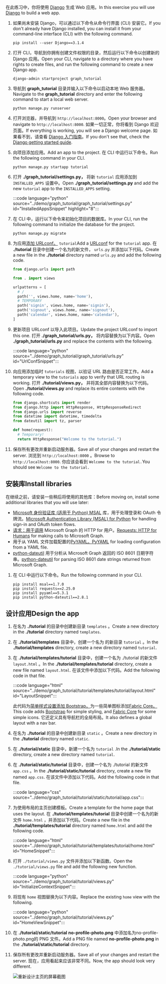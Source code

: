 <!-- markdownlint-disable MD002 MD041 -->

<span data-ttu-id="e87fb-101">在此练习中，你将使用 [Django](https://www.djangoproject.com/) 生成 Web 应用。</span><span class="sxs-lookup"><span data-stu-id="e87fb-101">In this exercise you will use [Django](https://www.djangoproject.com/) to build a web app.</span></span>

1. <span data-ttu-id="e87fb-102">如果尚未安装 Django，可以通过以下命令从命令行界面 (CLI) 安装它。</span><span class="sxs-lookup"><span data-stu-id="e87fb-102">If you don't already have Django installed, you can install it from your command-line interface (CLI) with the following command.</span></span>

    ```Shell
    pip install --user Django==3.1.4
    ```

1. <span data-ttu-id="e87fb-103">打开 CLI，导航到你拥有创建文件权限的目录，然后运行以下命令以创建新的 Django 应用。</span><span class="sxs-lookup"><span data-stu-id="e87fb-103">Open your CLI, navigate to a directory where you have rights to create files, and run the following command to create a new Django app.</span></span>

    ```Shell
    django-admin startproject graph_tutorial
    ```

1. <span data-ttu-id="e87fb-104">导航到 **graph_tutorial** 目录并输入以下命令以启动本地 Web 服务器。</span><span class="sxs-lookup"><span data-stu-id="e87fb-104">Navigate to the **graph_tutorial** directory and enter the following command to start a local web server.</span></span>

    ```Shell
    python manage.py runserver
    ```

1. <span data-ttu-id="e87fb-105">打开浏览器，并导航到 `http://localhost:8000`。</span><span class="sxs-lookup"><span data-stu-id="e87fb-105">Open your browser and navigate to `http://localhost:8000`.</span></span> <span data-ttu-id="e87fb-106">如果一切正常，你将看到 Django 欢迎页面。</span><span class="sxs-lookup"><span data-stu-id="e87fb-106">If everything is working, you will see a Django welcome page.</span></span> <span data-ttu-id="e87fb-107">如果看不到，请查看 [Django 入门指南](https://www.djangoproject.com/start/)。</span><span class="sxs-lookup"><span data-stu-id="e87fb-107">If you don't see that, check the [Django getting started guide](https://www.djangoproject.com/start/).</span></span>

1. <span data-ttu-id="e87fb-108">向项目添加应用。</span><span class="sxs-lookup"><span data-stu-id="e87fb-108">Add an app to the project.</span></span> <span data-ttu-id="e87fb-109">在 CLI 中运行以下命令。</span><span class="sxs-lookup"><span data-stu-id="e87fb-109">Run the following command in your CLI.</span></span>

    ```Shell
    python manage.py startapp tutorial
    ```

1. <span data-ttu-id="e87fb-110">打开 **./graph_tutorial/settings.py，** 将新 `tutorial` 应用添加到 `INSTALLED_APPS` 设置中。</span><span class="sxs-lookup"><span data-stu-id="e87fb-110">Open **./graph_tutorial/settings.py** and add the new `tutorial` app to the `INSTALLED_APPS` setting.</span></span>

    :::code language="python" source="../demo/graph_tutorial/graph_tutorial/settings.py" id="InstalledAppsSnippet" highlight="8":::

1. <span data-ttu-id="e87fb-111">在 CLI 中，运行以下命令来初始化项目的数据库。</span><span class="sxs-lookup"><span data-stu-id="e87fb-111">In your CLI, run the following command to initialize the database for the project.</span></span>

    ```Shell
    python manage.py migrate
    ```

1. <span data-ttu-id="e87fb-112">为应用[添加 URLconf。](https://docs.djangoproject.com/en/3.0/topics/http/urls/) `tutorial`</span><span class="sxs-lookup"><span data-stu-id="e87fb-112">Add a [URLconf](https://docs.djangoproject.com/en/3.0/topics/http/urls/) for the `tutorial` app.</span></span> <span data-ttu-id="e87fb-113">在 **./tutorial** 目录中创建一个名为的新文件， `urls.py` 并添加以下代码。</span><span class="sxs-lookup"><span data-stu-id="e87fb-113">Create a new file in the **./tutorial** directory named `urls.py` and add the following code.</span></span>

    ```python
    from django.urls import path

    from . import views

    urlpatterns = [
      # /
      path('', views.home, name='home'),
      # TEMPORARY
      path('signin', views.home, name='signin'),
      path('signout', views.home, name='signout'),
      path('calendar', views.home, name='calendar'),
    ]
    ```

1. <span data-ttu-id="e87fb-114">更新项目 URLconf 以导入此项目。</span><span class="sxs-lookup"><span data-stu-id="e87fb-114">Update the project URLconf to import this one.</span></span> <span data-ttu-id="e87fb-115">打开 **./graph_tutorial/urls.py，** 将内容替换为以下内容。</span><span class="sxs-lookup"><span data-stu-id="e87fb-115">Open **./graph_tutorial/urls.py** and replace the contents with the following.</span></span>

    :::code language="python" source="../demo/graph_tutorial/graph_tutorial/urls.py" id="UrlConfSnippet":::

1. <span data-ttu-id="e87fb-116">向应用添加临时 `tutorials` 视图，以验证 URL 路由是否正常工作。</span><span class="sxs-lookup"><span data-stu-id="e87fb-116">Add a temporary view to the `tutorials` app to verify that URL routing is working.</span></span> <span data-ttu-id="e87fb-117">打开 **./tutorial/views.py，** 并将其全部内容替换为以下代码。</span><span class="sxs-lookup"><span data-stu-id="e87fb-117">Open **./tutorial/views.py** and replace its entire contents with the following code.</span></span>

    ```python
    from django.shortcuts import render
    from django.http import HttpResponse, HttpResponseRedirect
    from django.urls import reverse
    from datetime import datetime, timedelta
    from dateutil import tz, parser

    def home(request):
      # Temporary!
      return HttpResponse("Welcome to the tutorial.")
    ```

1. <span data-ttu-id="e87fb-118">保存所有更改并重新启动服务器。</span><span class="sxs-lookup"><span data-stu-id="e87fb-118">Save all of your changes and restart the server.</span></span> <span data-ttu-id="e87fb-119">浏览到 `http://localhost:8000` 。</span><span class="sxs-lookup"><span data-stu-id="e87fb-119">Browse to `http://localhost:8000`.</span></span> <span data-ttu-id="e87fb-120">你应该会看到 `Welcome to the tutorial.`</span><span class="sxs-lookup"><span data-stu-id="e87fb-120">You should see `Welcome to the tutorial.`</span></span>

## <a name="install-libraries"></a><span data-ttu-id="e87fb-121">安装库</span><span class="sxs-lookup"><span data-stu-id="e87fb-121">Install libraries</span></span>

<span data-ttu-id="e87fb-122">在继续之前，请安装一些稍后将使用的其他库：</span><span class="sxs-lookup"><span data-stu-id="e87fb-122">Before moving on, install some additional libraries that you will use later:</span></span>

- <span data-ttu-id="e87fb-123">[Microsoft 身份验证库 (适用于 Python) MSAL](https://github.com/AzureAD/microsoft-authentication-library-for-python) 库，用于处理登录和 OAuth 令牌流。</span><span class="sxs-lookup"><span data-stu-id="e87fb-123">[Microsoft Authentication Library (MSAL) for Python](https://github.com/AzureAD/microsoft-authentication-library-for-python) for handling sign-in and OAuth token flows.</span></span>
- <span data-ttu-id="e87fb-124">[请求：用于调用](https://requests.readthedocs.io/en/master/) Microsoft Graph 的 HTTP for 用户。</span><span class="sxs-lookup"><span data-stu-id="e87fb-124">[Requests: HTTP for Humans](https://requests.readthedocs.io/en/master/) for making calls to Microsoft Graph.</span></span>
- <span data-ttu-id="e87fb-125">用于从 YAML 文件加载配置的[PyYAML。](https://pyyaml.org/wiki/PyYAMLDocumentation)</span><span class="sxs-lookup"><span data-stu-id="e87fb-125">[PyYAML](https://pyyaml.org/wiki/PyYAMLDocumentation) for loading configuration from a YAML file.</span></span>
- <span data-ttu-id="e87fb-126">[python-dateutil](https://pypi.org/project/python-dateutil/) 用于分析从 Microsoft Graph 返回的 ISO 8601 日期字符串。</span><span class="sxs-lookup"><span data-stu-id="e87fb-126">[python-dateutil](https://pypi.org/project/python-dateutil/) for parsing ISO 8601 date strings returned from Microsoft Graph.</span></span>

1. <span data-ttu-id="e87fb-127">在 CLI 中运行以下命令。</span><span class="sxs-lookup"><span data-stu-id="e87fb-127">Run the following command in your CLI.</span></span>

    ```Shell
    pip install msal==1.7.0
    pip install requests==2.25.0
    pip install pyyaml==5.3.1
    pip install python-dateutil==2.8.1
    ```

## <a name="design-the-app"></a><span data-ttu-id="e87fb-128">设计应用</span><span class="sxs-lookup"><span data-stu-id="e87fb-128">Design the app</span></span>

1. <span data-ttu-id="e87fb-129">在名为 **./tutorial** 的目录中创建新目录 `templates` 。</span><span class="sxs-lookup"><span data-stu-id="e87fb-129">Create a new directory in the **./tutorial** directory named `templates`.</span></span>

1. <span data-ttu-id="e87fb-130">在 **./tutorial/templates** 目录中，创建一个名为 的新目录 `tutorial` 。</span><span class="sxs-lookup"><span data-stu-id="e87fb-130">In the **./tutorial/templates** directory, create a new directory named `tutorial`.</span></span>

1. <span data-ttu-id="e87fb-131">在 **./tutorial/templates/tutorial** 目录中，创建一个名为 ./tutorial 的新文件 `layout.html` 。</span><span class="sxs-lookup"><span data-stu-id="e87fb-131">In the **./tutorial/templates/tutorial** directory, create a new file named `layout.html`.</span></span> <span data-ttu-id="e87fb-132">在该文件中添加以下代码。</span><span class="sxs-lookup"><span data-stu-id="e87fb-132">Add the following code in that file.</span></span>

    :::code language="html" source="../demo/graph_tutorial/tutorial/templates/tutorial/layout.html" id="LayoutSnippet":::

    <span data-ttu-id="e87fb-133">此代码为[简单样式设置添加 Bootstrap，](http://getbootstrap.com/)为一些简单图标添加[Fabric Core。](https://developer.microsoft.com/fluentui#/get-started#fabric-core)</span><span class="sxs-lookup"><span data-stu-id="e87fb-133">This code adds [Bootstrap](http://getbootstrap.com/) for simple styling, and [Fabric Core](https://developer.microsoft.com/fluentui#/get-started#fabric-core) for some simple icons.</span></span> <span data-ttu-id="e87fb-134">它还定义具有导航栏的全局布局。</span><span class="sxs-lookup"><span data-stu-id="e87fb-134">It also defines a global layout with a nav bar.</span></span>

1. <span data-ttu-id="e87fb-135">在名为 **./tutorial** 的目录中创建新目录 `static` 。</span><span class="sxs-lookup"><span data-stu-id="e87fb-135">Create a new directory in the **./tutorial** directory named `static`.</span></span>

1. <span data-ttu-id="e87fb-136">在 **./tutorial/static** 目录中，新建一个名为 `tutorial` .</span><span class="sxs-lookup"><span data-stu-id="e87fb-136">In the **./tutorial/static** directory, create a new directory named `tutorial`.</span></span>

1. <span data-ttu-id="e87fb-137">在 **./tutorial/static/tutorial** 目录中，创建一个名为 ./tutorial 的新文件 `app.css` 。</span><span class="sxs-lookup"><span data-stu-id="e87fb-137">In the **./tutorial/static/tutorial** directory, create a new file named `app.css`.</span></span> <span data-ttu-id="e87fb-138">在该文件中添加以下代码。</span><span class="sxs-lookup"><span data-stu-id="e87fb-138">Add the following code in that file.</span></span>

    :::code language="css" source="../demo/graph_tutorial/tutorial/static/tutorial/app.css":::

1. <span data-ttu-id="e87fb-139">为使用布局的主页创建模板。</span><span class="sxs-lookup"><span data-stu-id="e87fb-139">Create a template for the home page that uses the layout.</span></span> <span data-ttu-id="e87fb-140">在 **./tutorial/templates/tutorial** 目录中创建一个名为的新文件 `home.html` ，并添加以下代码。</span><span class="sxs-lookup"><span data-stu-id="e87fb-140">Create a new file in the **./tutorial/templates/tutorial** directory named `home.html` and add the following code.</span></span>

    :::code language="html" source="../demo/graph_tutorial/tutorial/templates/tutorial/home.html" id="HomeSnippet":::

1. <span data-ttu-id="e87fb-141">打开 `./tutorial/views.py` 文件并添加以下新函数。</span><span class="sxs-lookup"><span data-stu-id="e87fb-141">Open the `./tutorial/views.py` file and add the following new function.</span></span>

    :::code language="python" source="../demo/graph_tutorial/tutorial/views.py" id="InitializeContextSnippet":::

1. <span data-ttu-id="e87fb-142">将现有 `home` 视图替换为以下内容。</span><span class="sxs-lookup"><span data-stu-id="e87fb-142">Replace the existing `home` view with the following.</span></span>

    :::code language="python" source="../demo/graph_tutorial/tutorial/views.py" id="HomeViewSnippet":::

1. <span data-ttu-id="e87fb-143">在 **./tutorial/static/tutorial** **no-profile-photo.png** 中添加名为no-profile-photo.png的 PNG 文件。</span><span class="sxs-lookup"><span data-stu-id="e87fb-143">Add a PNG file named **no-profile-photo.png** in the **./tutorial/static/tutorial** directory.</span></span>

1. <span data-ttu-id="e87fb-144">保存所有更改并重新启动服务器。</span><span class="sxs-lookup"><span data-stu-id="e87fb-144">Save all of your changes and restart the server.</span></span> <span data-ttu-id="e87fb-145">现在，应用看起来应该非常不同。</span><span class="sxs-lookup"><span data-stu-id="e87fb-145">Now, the app should look very different.</span></span>

    ![重新设计主页的屏幕截图](./images/create-app-01.png)
